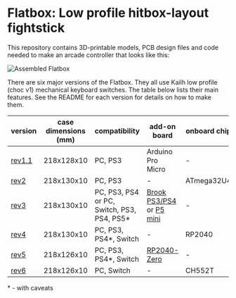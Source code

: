 # Flatbox: Low profile hitbox-layout fightstick

This repository contains 3D-printable models, PCB design files and code needed to make an arcade controller that looks like this:

![Assembled Flatbox](hardware-rev2/images/Flatbox-rev2b-finished-product.jpg)

There are six major versions of the Flatbox. They all use Kailh low profile (choc v1) mechanical keyboard switches. The table below lists their main features. See the README for each version for details on how to make them.

version | case dimensions (mm) | compatibility | add-on board | onboard chip | SMT assembly required | firmware
------- | --------------- | ------------- | ------------ | ------------ | --------------------- | --------
[rev1.1](hardware-rev1.1) | 218x128x10 | PC, PS3 | Arduino Pro Micro | - | no | [ATmega32U4](firmware-atmega32u4)
[rev2](hardware-rev2) | 218x130x10 | PC, PS3 | - | ATmega32U4 | yes | [ATmega32U4](firmware-atmega32u4)
[rev3](hardware-rev3) | 218x130x10 | PC, PS3, PS4 or PC, Switch, PS3, PS4, PS5\* | [Brook PS3/PS4](https://www.brookaccessory.com/detail/58690501/) or [P5 mini](https://www.brookaccessory.com/detail/92299183/) | - | yes | [Brook](https://www.brookaccessory.com/download/)
[rev4](hardware-rev4) | 218x130x10 | PC, PS3, PS4\*, Switch | - | RP2040 | yes | [GP2040-CE](https://gp2040-ce.info/)
[rev5](hardware-rev5) | 218x126x10 | PC, PS3, PS4\*, Switch | [RP2040-Zero](https://www.waveshare.com/rp2040-zero.htm) | - | no | [GP2040-CE](https://gp2040-ce.info/)
[rev6](hardware-rev6) | 218x126x10 | PC, Switch | - | CH552T | yes | [CH552](firmware-ch552)

\* - with caveats
